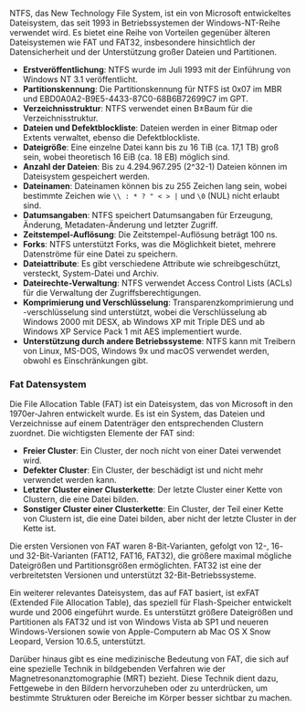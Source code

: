 
NTFS, das New Technology File System, ist ein von Microsoft entwickeltes Dateisystem, das seit 1993 in Betriebssystemen der Windows-NT-Reihe verwendet wird. Es bietet eine Reihe von Vorteilen gegenüber älteren Dateisystemen wie FAT und FAT32, insbesondere hinsichtlich der Datensicherheit und der Unterstützung großer Dateien und Partitionen.

- **Erstveröffentlichung**: NTFS wurde im Juli 1993 mit der Einführung von Windows NT 3.1 veröffentlicht.
- **Partitionskennung**: Die Partitionskennung für NTFS ist 0x07 im MBR und EBD0A0A2-B9E5-4433-87C0-68B6B72699C7 im GPT.
- **Verzeichnisstruktur**: NTFS verwendet einen B±Baum für die Verzeichnisstruktur.
- **Dateien und Defektblockliste**: Dateien werden in einer Bitmap oder Extents verwaltet, ebenso die Defektblockliste.
- **Dateigröße**: Eine einzelne Datei kann bis zu 16 TiB (ca. 17,1 TB) groß sein, wobei theoretisch 16 EiB (ca. 18 EB) möglich sind.
- **Anzahl der Dateien**: Bis zu 4.294.967.295 (2^32-1) Dateien können im Dateisystem gespeichert werden.
- **Dateinamen**: Dateinamen können bis zu 255 Zeichen lang sein, wobei bestimmte Zeichen wie `\\ : * ? " < > |` und `\0` (NUL) nicht erlaubt sind.
- **Datumsangaben**: NTFS speichert Datumsangaben für Erzeugung, Änderung, Metadaten-Änderung und letzter Zugriff.
- **Zeitstempel-Auflösung**: Die Zeitstempel-Auflösung beträgt 100 ns.
- **Forks**: NTFS unterstützt Forks, was die Möglichkeit bietet, mehrere Datenströme für eine Datei zu speichern.
- **Dateiattribute**: Es gibt verschiedene Attribute wie schreibgeschützt, versteckt, System-Datei und Archiv.
- **Dateirechte-Verwaltung**: NTFS verwendet Access Control Lists (ACLs) für die Verwaltung der Zugriffsberechtigungen.
- **Komprimierung und Verschlüsselung**: Transparenzkomprimierung und -verschlüsselung sind unterstützt, wobei die Verschlüsselung ab Windows 2000 mit DESX, ab Windows XP mit Triple DES und ab Windows XP Service Pack 1 mit AES implementiert wurde.
- **Unterstützung durch andere Betriebssysteme**: NTFS kann mit Treibern von Linux, MS-DOS, Windows 9x und macOS verwendet werden, obwohl es Einschränkungen gibt.


### Fat Datensystem

Die File Allocation Table (FAT) ist ein Dateisystem, das von Microsoft in den 1970er-Jahren entwickelt wurde. Es ist ein System, das Dateien und Verzeichnisse auf einem Datenträger den entsprechenden Clustern zuordnet. Die wichtigsten Elemente der FAT sind:

- **Freier Cluster**: Ein Cluster, der noch nicht von einer Datei verwendet wird.
- **Defekter Cluster**: Ein Cluster, der beschädigt ist und nicht mehr verwendet werden kann.
- **Letzter Cluster einer Clusterkette**: Der letzte Cluster einer Kette von Clustern, die eine Datei bilden.
- **Sonstiger Cluster einer Clusterkette**: Ein Cluster, der Teil einer Kette von Clustern ist, die eine Datei bilden, aber nicht der letzte Cluster in der Kette ist.

Die ersten Versionen von FAT waren 8-Bit-Varianten, gefolgt von 12-, 16- und 32-Bit-Varianten (FAT12, FAT16, FAT32), die größere maximal mögliche Dateigrößen und Partitionsgrößen ermöglichten. FAT32 ist eine der verbreitetsten Versionen und unterstützt 32-Bit-Betriebssysteme.

Ein weiterer relevantes Dateisystem, das auf FAT basiert, ist exFAT (Extended File Allocation Table), das speziell für Flash-Speicher entwickelt wurde und 2006 eingeführt wurde. Es unterstützt größere Dateigrößen und Partitionen als FAT32 und ist von Windows Vista ab SP1 und neueren Windows-Versionen sowie von Apple-Computern ab Mac OS X Snow Leopard, Version 10.6.5, unterstützt.

Darüber hinaus gibt es eine medizinische Bedeutung von FAT, die sich auf eine spezielle Technik in bildgebenden Verfahren wie der Magnetresonanztomographie (MRT) bezieht. Diese Technik dient dazu, Fettgewebe in den Bildern hervorzuheben oder zu unterdrücken, um bestimmte Strukturen oder Bereiche im Körper besser sichtbar zu machen.

